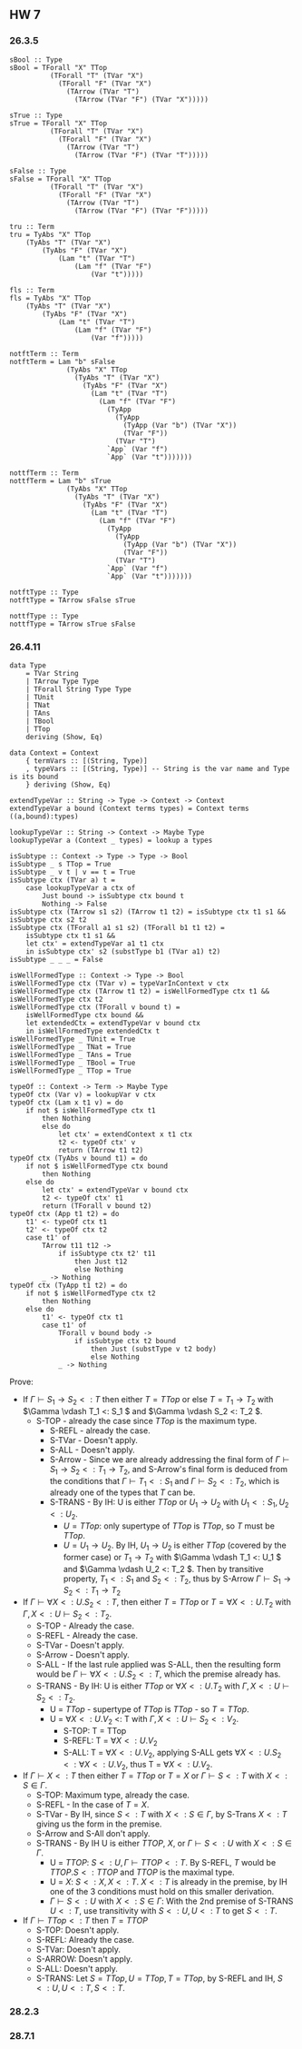 ## HW 7

### 26.3.5 

```
sBool :: Type
sBool = TForall "X" TTop
          (TForall "T" (TVar "X")
            (TForall "F" (TVar "X")
              (TArrow (TVar "T")
                (TArrow (TVar "F") (TVar "X")))))

sTrue :: Type
sTrue = TForall "X" TTop
          (TForall "T" (TVar "X")
            (TForall "F" (TVar "X")
              (TArrow (TVar "T")
                (TArrow (TVar "F") (TVar "T"))))) 

sFalse :: Type
sFalse = TForall "X" TTop
          (TForall "T" (TVar "X")
            (TForall "F" (TVar "X")
              (TArrow (TVar "T")
                (TArrow (TVar "F") (TVar "F")))))

tru :: Term 
tru = TyAbs "X" TTop 
    (TyAbs "T" (TVar "X") 
        (TyAbs "F" (TVar "X")
            (Lam "t" (TVar "T")
                (Lam "f" (TVar "F")
                    (Var "t")))))

fls :: Term 
fls = TyAbs "X" TTop 
    (TyAbs "T" (TVar "X") 
        (TyAbs "F" (TVar "X")
            (Lam "t" (TVar "T")
                (Lam "f" (TVar "F")
                    (Var "f")))))

notftTerm :: Term
notftTerm = Lam "b" sFalse
              (TyAbs "X" TTop
                (TyAbs "T" (TVar "X")
                  (TyAbs "F" (TVar "X")
                    (Lam "t" (TVar "T")
                      (Lam "f" (TVar "F")
                        (TyApp
                          (TyApp
                            (TyApp (Var "b") (TVar "X"))
                            (TVar "F"))
                          (TVar "T")
                        `App` (Var "f")
                        `App` (Var "t")))))))

nottfTerm :: Term
nottfTerm = Lam "b" sTrue
              (TyAbs "X" TTop
                (TyAbs "T" (TVar "X")
                  (TyAbs "F" (TVar "X")
                    (Lam "t" (TVar "T")
                      (Lam "f" (TVar "F")
                        (TyApp
                          (TyApp
                            (TyApp (Var "b") (TVar "X"))
                            (TVar "F"))
                          (TVar "T")
                        `App` (Var "f")
                        `App` (Var "t")))))))

notftType :: Type
notftType = TArrow sFalse sTrue 

nottfType :: Type 
nottfType = TArrow sTrue sFalse 
```

### 26.4.11
```
data Type
    = TVar String
    | TArrow Type Type
    | TForall String Type Type
    | TUnit
    | TNat
    | TAns
    | TBool
    | TTop
    deriving (Show, Eq)

data Context = Context
    { termVars :: [(String, Type)]
    , typeVars :: [(String, Type)] -- String is the var name and Type is its bound  
    } deriving (Show, Eq)

extendTypeVar :: String -> Type -> Context -> Context
extendTypeVar a bound (Context terms types) = Context terms ((a,bound):types) 

lookupTypeVar :: String -> Context -> Maybe Type 
lookupTypeVar a (Context _ types) = lookup a types

isSubtype :: Context -> Type -> Type -> Bool
isSubtype _ s TTop = True
isSubtype _ v t | v == t = True
isSubtype ctx (TVar a) t = 
    case lookupTypeVar a ctx of
        Just bound -> isSubtype ctx bound t 
        Nothing -> False
isSubtype ctx (TArrow s1 s2) (TArrow t1 t2) = isSubtype ctx t1 s1 && isSubtype ctx s2 t2    
isSubtype ctx (TForall a1 s1 s2) (TForall b1 t1 t2) = 
    isSubtype ctx t1 s1 && 
    let ctx' = extendTypeVar a1 t1 ctx 
    in isSubtype ctx' s2 (substType b1 (TVar a1) t2)
isSubtype _ _ _ = False

isWellFormedType :: Context -> Type -> Bool
isWellFormedType ctx (TVar v) = typeVarInContext v ctx
isWellFormedType ctx (TArrow t1 t2) = isWellFormedType ctx t1 && isWellFormedType ctx t2
isWellFormedType ctx (TForall v bound t) =
    isWellFormedType ctx bound && 
    let extendedCtx = extendTypeVar v bound ctx
    in isWellFormedType extendedCtx t
isWellFormedType _ TUnit = True
isWellFormedType _ TNat = True
isWellFormedType _ TAns = True
isWellFormedType _ TBool = True
isWellFormedType _ TTop = True

typeOf :: Context -> Term -> Maybe Type
typeOf ctx (Var v) = lookupVar v ctx
typeOf ctx (Lam x t1 v) = do
    if not $ isWellFormedType ctx t1
        then Nothing
        else do
            let ctx' = extendContext x t1 ctx
            t2 <- typeOf ctx' v
            return (TArrow t1 t2)
typeOf ctx (TyAbs v bound t1) = do
    if not $ isWellFormedType ctx bound 
        then Nothing
    else do 
        let ctx' = extendTypeVar v bound ctx
        t2 <- typeOf ctx' t1
        return (TForall v bound t2)
typeOf ctx (App t1 t2) = do
    t1' <- typeOf ctx t1
    t2' <- typeOf ctx t2
    case t1' of
        TArrow t11 t12 ->
            if isSubtype ctx t2' t11
                then Just t12
                else Nothing
        _ -> Nothing
typeOf ctx (TyApp t1 t2) = do
    if not $ isWellFormedType ctx t2
        then Nothing
    else do
        t1' <- typeOf ctx t1
        case t1' of
            TForall v bound body ->
                if isSubtype ctx t2 bound 
                    then Just (substType v t2 body)
                    else Nothing
            _ -> Nothing
```
Prove:
- If $\Gamma \vdash S_1 \rightarrow S_2 <: T$ then either $T = TTop$ or else $T = T_1 \rightarrow T_2$ with $\Gamma \vdash T_1 <: S_1 $ and $\Gamma \vdash S_2 <: T_2 $.
  - S-TOP - already the case since $TTop$ is the maximum type. 
      - S-REFL - already the case. 
      - S-TVar - Doesn't apply. 
      - S-ALL - Doesn't apply. 
      - S-Arrow - Since we are already addressing the final form of $\Gamma \vdash S_1 \rightarrow S_2 <: T_1 \rightarrow T_2$, and S-Arrow's final form is deduced from the conditions that $\Gamma \vdash T_1 <: S_1$ and $\Gamma \vdash S_2 <: T_2$, which is already one of the types that $T$ can be. 
      - S-TRANS - By IH: U is either $TTop$ or $U_1 \rightarrow U_2$ with $U_1 <: S_1, U_2 <: U_2$.
          - $U = TTop$: only supertype of $TTop$ is $TTop$, so $T$ must be $TTop$.
          - $U = U_1 \rightarrow U_2$. By IH, $U_1 \rightarrow U_2$ is either $TTop$ (covered by the former case) or $T_1 \rightarrow T_2$ with $\Gamma \vdash T_1 <: U_1 $ and $\Gamma \vdash U_2 <: T_2 $. Then by transitive property, $T_1 <: S_1$ and $S_2 <: T_2$, thus by S-Arrow $\Gamma \vdash S_1 \rightarrow S_2 <: T_1 \rightarrow T_2$
-  If $\Gamma \vdash \forall X <: U.S_2 <: T$, then either $T = TTop$ or $T = \forall X <: U.T_2$ with $\Gamma, X <: U \vdash S_2 <: T_2$. 
    - S-TOP - Already the case. 
    - S-REFL - Already the case.
    - S-TVar - Doesn't apply.
    - S-Arrow - Doesn't apply. 
    - S-ALL - If the last rule applied was S-ALL, then the resulting form would be $\Gamma \vdash \forall X <: U.S_2 <: T$, which the premise already has.  
    - S-TRANS -  By IH: U is either $TTop$ or $\forall X <: U.T_2$ with $\Gamma, X <: U \vdash S_2 <: T_2$. 
      - U = $TTop$ - supertype of $TTop$ is $TTop$ - so $T = TTop$.
      - U =  $\forall X <: U.V_2$ <: T with $\Gamma, X <: U \vdash S_2 <: V_2$. 
        - S-TOP: T = TTop 
        - S-REFL: T = $\forall X <: U.V_2$
        - S-ALL: T = $\forall X <: U.V_2$, applying S-ALL gets $\forall X <: U.S_2 <: \forall X <: U.V_2$, thus T = $\forall X <: U.V_2$.  
- If $\Gamma \vdash X <: T$ then either $T = TTop$ or $T = X$ or $\Gamma \vdash S <: T$ with $X <: S \in \Gamma$. 
    - S-TOP: Maximum type, already the case. 
    - S-REFL - In the case of $T = X$. 
    - S-TVar - By IH, since $S <: T$ with $X <: S \in \Gamma$, by S-Trans $X <: T$ giving us the form in the premise. 
    - S-Arrow and S-All don't apply. 
    - S-TRANS - By IH U is either $TTOP$, $X$, or $\Gamma \vdash S <: U$ with $X <: S \in \Gamma$. 
      - U = $TTOP$: $S<: U, \Gamma \vdash TTOP <: T$. By S-REFL, $T$ would be $TTOP$.$S<:TTOP$ and $TTOP$ is the maximal type. 
      - U = $X$: $S <: X, X <: T$. $X <: T$ is already in the premise, by IH one of the 3 conditions must hold on this smaller derivation. 
      - $\Gamma \vdash S <: U$ with $X <: S \in \Gamma$: With the 2nd premise of S-TRANS $U<:T$, use transitivity with $S<:U, U<:T$ to get $S<:T$.
- If $\Gamma \vdash TTop <: T$ then $T = TTOP$  
  - S-TOP: Doesn't apply.
  - S-REFL: Already the case.
  - S-TVar: Doesn't apply.
  - S-ARROW: Doesn't apply.
  - S-ALL: Doesn't apply. 
  - S-TRANS: Let $S = TTop, U = TTop, T = TTop$, by S-REFL and IH, $S <: U, U<: T, S<:T$.
  
### 28.2.3

### 28.7.1 
